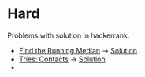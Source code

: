 # Hard

Problems with solution in hackerrank.

* [Find the Running Median](https://www.hackerrank.com/challenges/find-the-running-median/problem) -> [Solution](hard/solutions/Solution.java)
* [Tries: Contacts](https://www.hackerrank.com/challenges/ctci-contacts/problem) -> [Solution](hard/solutions/Solution1.java)
* 